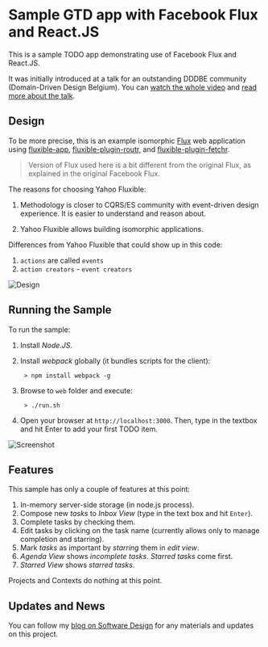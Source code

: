# Sample GTD app with Facebook Flux and React.JS


This is a sample TODO app demonstrating use of Facebook Flux and
React.JS.

It was initially introduced at a talk for an outstanding DDDBE
community (Domain-Driven Design Belgium). You can
[watch the whole video](http://youtu.be/QSiTtFWuhZE) and
[read more about the talk](http://abdullin.com/talks/2015-01-06-dddbe-facebook-flux-reactjs/).

## Design

To be more precise, this is an example isomorphic [Flux](http://facebook.github.io/react/docs/flux-overview.html) web application using [fluxible-app](https://github.com/yahoo/fluxible-app), [fluxible-plugin-routr](https://github.com/yahoo/fluxible-plugin-routr), and [fluxible-plugin-fetchr](https://github.com/yahoo/fluxible-plugin-fetchr).

> Version of Flux used here is a bit different from the original Flux,
> as explained in the original Facebook Flux.

The reasons for choosing Yahoo Fluxible:

1. Methodology is closer to CQRS/ES community with event-driven design
experience. It is easier to understand and reason about.

2. Yahoo Fluxible allows building isomorphic applications.

Differences from Yahoo Fluxible that could show up in this code:

1. `actions` are called `events`
2. `action creators` - `event creators`

![Design](https://raw.githubusercontent.com/abdullin/gtd/master/misc/flux-in-cqrs-terms.jpg)

## Running the Sample

To run the sample:

1. Install _Node.JS_.
2. Install _webpack_ globally (it bundles scripts for the client):

        > npm install webpack -g

3. Browse to `web` folder and execute:

        > ./run.sh

4. Open your browser at `http://localhost:3000`. Then, type in the
   textbox and hit Enter to add your first TODO item.

![Screenshot](https://raw.githubusercontent.com/abdullin/gtd/master/misc/screenshot.png)

## Features

This sample has only a couple of features at this point:

1. In-memory server-side storage (in node.js process).
2. Compose new _tasks_ to _Inbox View_ (type in the text box and hit `Enter`).
3. Complete tasks by checking them.
4. Edit tasks by clicking on the task name (currently allows only to
   manage completion and starring).
5. Mark _tasks_ as important by _starring_ them in _edit view_.
6. _Agenda View_ shows _incomplete tasks_. _Starred tasks_ come first.
7. _Starred View_ shows _starred tasks_.

Projects and Contexts do nothing at this point.


## Updates and News

You can follow my [blog on Software Design](http://abdullin.com) for
any materials and updates on this project.
